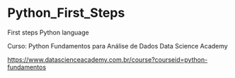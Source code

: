 # Python_First_Steps
First steps Python language

Curso: Python Fundamentos para Análise de Dados Data Science Academy

https://www.datascienceacademy.com.br/course?courseid=python-fundamentos
